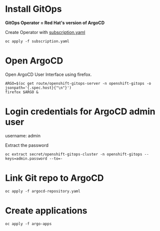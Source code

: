 # Install GitOps

**GitOps Operator = Red Hat's version of ArgoCD**

Create Operator with [subscription.yaml](subscription.yaml)

```
oc apply -f subscription.yaml
```

# Open ArgoCD

Open ArgoCD User Interface using firefox.

```
ARGO=$(oc get route/openshift-gitops-server -n openshift-gitops -o jsonpath='{.spec.host}{"\n"}')
firefox $ARGO &
```

# Login credentials for ArgoCD admin user

username: admin

Extract the password

```
oc extract secret/openshift-gitops-cluster -n openshift-gitops --keys=admin.password --to=-
```

# Link Git repo to ArgoCD

```
oc apply -f argocd-repository.yaml
```

# Create applications

```
oc apply -f argo-apps
```
